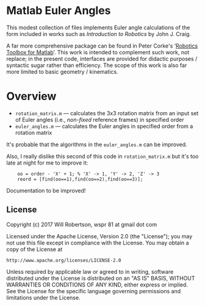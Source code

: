 # Matlab Euler Angles

This modest collection of files implements Euler angle calculations of the form
included in works such as *Introduction to Robotics* by John J. Craig.

A far more comprehensive package can be found in Peter Corke's ‘[Robotics Toolbox for Matlab][1]’.
This work is intended to complement such work, not replace; in the present code,
interfaces are provided for didactic purposes / syntactic sugar rather than efficiency.
The scope of this work is also far more limited to basic geometry / kinematics.

[1]: https://github.com/petercorke/robotics-toolbox-matlab

# Overview

* `rotation_matrix.m` — calculates the 3x3 rotation matrix from an input set of Euler angles (i.e., *non-fixed* reference frames) in specified order
* `euler_angles.m` — calculates the Euler angles in specified order from a rotation matrix

It's probable that the algorithms in the `euler_angles.m` can be improved.

Also, I really dislike this second of this code in `rotation_matrix.m` but it's too late at night for me to improve it:

        oo = order - 'X' + 1; % 'X' -> 1, 'Y' -> 2, 'Z' -> 3
        reord = [find(oo==1),find(oo==2),find(oo==3)];

Documentation to be improved!


## License

Copyright (c) 2017 Will Robertson, wspr 81 at gmail dot com

Licensed under the Apache License, Version 2.0 (the "License");
you may not use this file except in compliance with the License.
You may obtain a copy of the License at

    http://www.apache.org/licenses/LICENSE-2.0

Unless required by applicable law or agreed to in writing, software
distributed under the License is distributed on an "AS IS" BASIS,
WITHOUT WARRANTIES OR CONDITIONS OF ANY KIND, either express or implied.
See the License for the specific language governing permissions and
limitations under the License.

